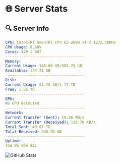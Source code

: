 # 🌐 Server Stats
## 🔍 Server Info
```yaml
CPU: Intel(R) Xeon(R) CPU E5-2699 v4 @ 1272.28MHz
CPU Usage: 0.60%
Cores: 44P | 88T
-----------------------------------
Memory:
Current Usage: 146.00 GB/503.74 GB
Available: 354.31 GB
-----------------------------------
Disk:
Current Usage: 64.76 GB/1.71 TB
Free: 1.56 TB
-----------------------------------
GPU:
No GPU detected
-----------------------------------
Network:
Current Transfer (Sent): 19.36 MB/s
Current Transfer (Received): 130.76 KB/s
Total Sent: 40.07 TB
Total Received: 345.96 GB
-----------------------------------
Uptime:
25d 9h 56m 42s
```
![GitHub Stats](https://img.shields.io/badge/Updated-2025-04-02_07:19:31-blue)
